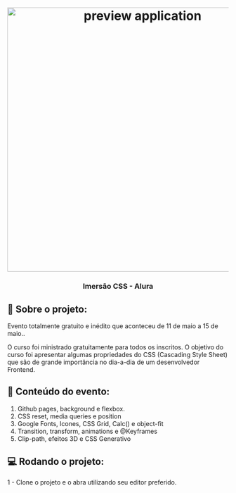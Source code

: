 <h1 align="center">
    <img alt="preview application" src="https://imgur.com/K0s9tC3.png" width="600px"/>
</h1>

<h3 align="center">
  Imersão CSS - Alura
</h3>

## :book: Sobre o projeto:

<p> Evento totalmente gratuito e inédito que aconteceu de 11 de maio a 15 de maio..

O curso foi ministrado gratuitamente para todos os inscritos. O objetivo do curso foi apresentar algumas 
propriedades do CSS (Cascading Style Sheet) que são de grande importância no dia-a-dia de um desenvolvedor Frontend.
</p>

 ## :iphone: Conteúdo do evento:

 <ol>
  <li>Github pages, background e flexbox.</li>
  <li>CSS reset, media queries e position</li>
  <li>Google Fonts, Icones, CSS Grid, Calc() e object-fit</li>
  <li>Transition, transform, animations e @Keyframes</li>
  <li>Clip-path, efeitos 3D e CSS Generativo</li>
 </ol>
 
## :computer: Rodando o projeto:

1 - Clone o projeto e o abra utilizando seu editor preferido.
